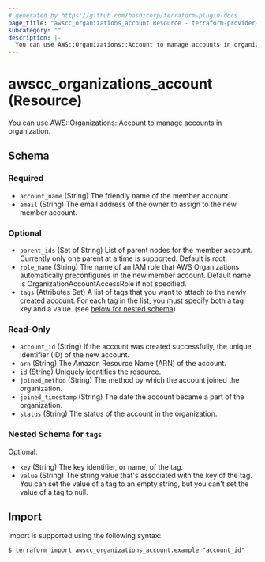 ```yaml
---
# generated by https://github.com/hashicorp/terraform-plugin-docs
page_title: "awscc_organizations_account Resource - terraform-provider-awscc"
subcategory: ""
description: |-
  You can use AWS::Organizations::Account to manage accounts in organization.
---
```


# awscc_organizations_account (Resource)

You can use AWS::Organizations::Account to manage accounts in organization.



<!-- schema generated by tfplugindocs -->
## Schema

### Required

- `account_name` (String) The friendly name of the member account.
- `email` (String) The email address of the owner to assign to the new member account.

### Optional

- `parent_ids` (Set of String) List of parent nodes for the member account. Currently only one parent at a time is supported. Default is root.
- `role_name` (String) The name of an IAM role that AWS Organizations automatically preconfigures in the new member account. Default name is OrganizationAccountAccessRole if not specified.
- `tags` (Attributes Set) A list of tags that you want to attach to the newly created account. For each tag in the list, you must specify both a tag key and a value. (see [below for nested schema](#nestedatt--tags))

### Read-Only

- `account_id` (String) If the account was created successfully, the unique identifier (ID) of the new account.
- `arn` (String) The Amazon Resource Name (ARN) of the account.
- `id` (String) Uniquely identifies the resource.
- `joined_method` (String) The method by which the account joined the organization.
- `joined_timestamp` (String) The date the account became a part of the organization.
- `status` (String) The status of the account in the organization.

<a id="nestedatt--tags"></a>
### Nested Schema for `tags`

Optional:

- `key` (String) The key identifier, or name, of the tag.
- `value` (String) The string value that's associated with the key of the tag. You can set the value of a tag to an empty string, but you can't set the value of a tag to null.

## Import

Import is supported using the following syntax:

```shell
$ terraform import awscc_organizations_account.example "account_id"
```
